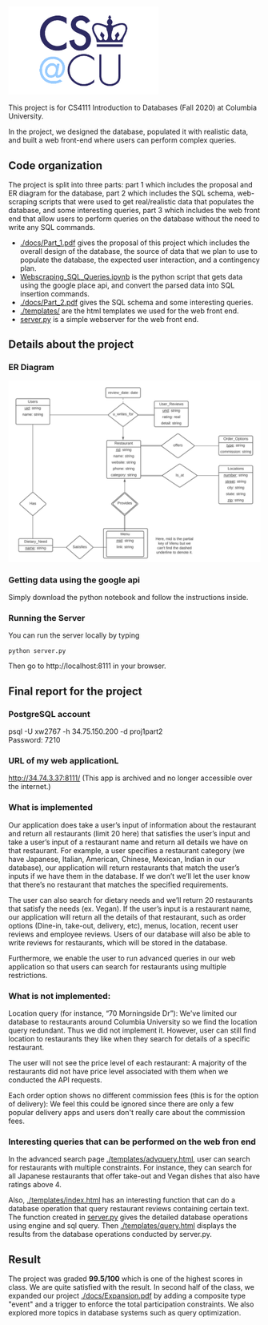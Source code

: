 
<img src="./docs/columbia-cs-logo.png" width=300 />

This project is for CS4111 Introduction to Databases (Fall 2020) at Columbia University.

In the project, we designed the database, populated it with realistic data, and built a web front-end where users can perform complex queries.

## Code organization

The project is split into three parts: part 1 which includes the proposal and ER diagram for the database, part 2 which includes the SQL schema, web-scraping scripts that were used to get real/realistic data that populates the database, and some interesting queries, part 3 which includes the web front end that allow users to perform queries on the database without the need to write any SQL commands.

* [./docs/Part_1.pdf](./docs/Part_1.pdf) gives the proposal of this project which includes the overall design of the database, the source of data that we plan to use to populate the database, the expected user interaction, and a contingency plan.
* [Webscraping_SQL_Queries.ipynb](Webscraping_SQL_Queries.ipynb) is the python script that gets data using the google place api, and convert the parsed data into SQL insertion commands.
* [./docs/Part_2.pdf](./docs/Part_2.pdf) gives the SQL schema and some interesting queries.  
* [./templates/](./templates/) are the html templates we used for the web front end.
* [server.py](server.py) is a simple webserver for the web front end.



## Details about the project

### ER Diagram

<img src="./docs/ER_Diagram.png" width=600 />

### Getting data using the google api

Simply download the python notebook and follow the instructions inside.

### Running the Server

You can run the server locally by typing

    python server.py

Then go to http://localhost:8111 in your browser.

## Final report for the project 

### PostgreSQL account 

psql -U xw2767 -h 34.75.150.200 -d proj1part2 <br>
Password: 7210

### URL of my web applicationL

http://34.74.3.37:8111/ (This app is archived and no longer accessible over the internet.)

### What is implemented

Our application does take a user’s input of information about the restaurant and return all restaurants (limit 20 here) that satisfies the user’s input and take a user’s input of a restaurant name and return all details we have on that restaurant. For example, a user specifies a restaurant category (we have Japanese, Italian, American, Chinese, Mexican, Indian in our database), our application will return restaurants that match the user’s inputs if we have them in the database. If we don’t we’ll let the user know that there’s no restaurant that matches the specified requirements. 

The user can also search for dietary needs and we’ll return 20 restaurants that satisfy the needs (ex. Vegan). If the user’s input is a restaurant name, our application will return all the details of that restaurant, such as order options (Dine-in, take-out, delivery, etc), menus, location, recent user reviews and employee reviews. Users of our database will also be able to write reviews for restaurants, which will be stored in the database.

Furthermore, we enable the user to run advanced queries in our web application so that users can search for restaurants using multiple restrictions.
    
### What is not implemented:

Location query (for instance, “70 Morningside Dr”): We've limited our database to restaurants around Columbia University so we find the location query redundant. Thus we did not implement it. However, user can still find location to restaurants they like when they search for details of a specific restaurant. 

The user will not see the price level of each restaurant: A majority of the restaurants did not have price level associated with them when we conducted the API requests.

Each order option shows no different commission fees (this is for the option of delivery): We feel this could be ignored since there are only a few popular delivery apps and users don't really care about the commission fees.

### Interesting queries that can be performed on the web fron end

In the advanced search page [./templates/advquery.html](./templates/advquery.html), user can search for restaurants with multiple constraints. For instance, they can search for all Japanese restaurants that offer take-out and Vegan dishes that also have ratings above 4. 

Also, [./templates/index.html](./templates/index.html) has an interesting function that can do a database operation that query restaurant reviews containing certain text. The function created in [server.py](server.py) gives the detailed database operations using engine and sql query. Then [./templates/query.html](./templates/Query.html) displays the results from the database operations conducted by server.py.

## Result

The project was graded <b>99.5/100</b> which is one of the highest scores in class. We are quite satisfied with the result. In second half of the class, we expanded our project [./docs/Expansion.pdf](./docs/Expansion.pdf) by adding a composite type "event" and a trigger to enforce the total participation constraints. We also explored more topics in database systems such as query optimization. 
